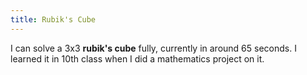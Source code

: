 ```yaml
---
title: Rubik's Cube
--- 
```

I can solve a 3x3 **rubik's cube** fully, currently in around 65 seconds. I learned it in 10th class when I did a mathematics project on it.
